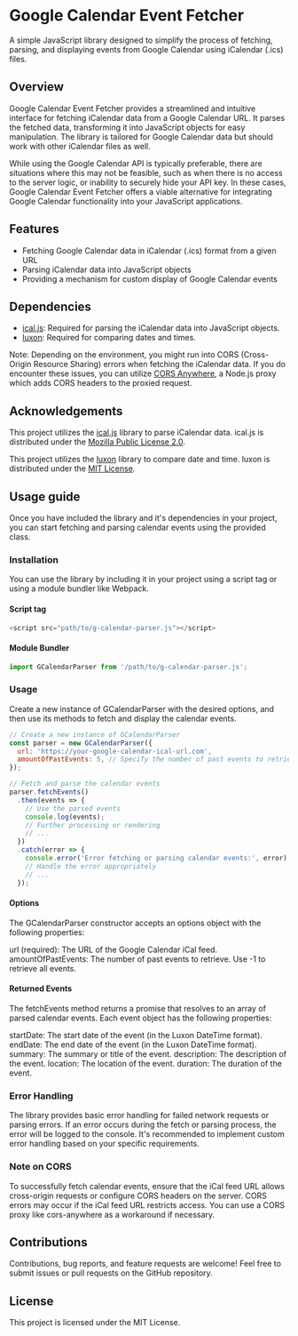 # Google Calendar Event Fetcher

A simple JavaScript library designed to simplify the process of fetching, parsing, and displaying events from Google Calendar using iCalendar (.ics) files.

## Overview

Google Calendar Event Fetcher provides a streamlined and intuitive interface for fetching iCalendar data from a Google Calendar URL. It parses the fetched data, transforming it into JavaScript objects for easy manipulation. The library is tailored for Google Calendar data but should work with other iCalendar files as well.

While using the Google Calendar API is typically preferable, there are situations where this may not be feasible, such as when there is no access to the server logic, or inability to securely hide your API key. In these cases, Google Calendar Event Fetcher offers a viable alternative for integrating Google Calendar functionality into your JavaScript applications.

## Features

- Fetching Google Calendar data in iCalendar (.ics) format from a given URL
- Parsing iCalendar data into JavaScript objects
- Providing a mechanism for custom display of Google Calendar events

## Dependencies

- [ical.js](https://github.com/mozilla-comm/ical.js): Required for parsing the iCalendar data into JavaScript objects.
- [luxon](https://github.com/moment/luxon): Required for comparing dates and times.

Note: Depending on the environment, you might run into CORS (Cross-Origin Resource Sharing) errors when fetching the iCalendar data. If you do encounter these issues, you can utilize [CORS Anywhere](https://github.com/Rob--W/cors-anywhere), a Node.js proxy which adds CORS headers to the proxied request.

## Acknowledgements

This project utilizes the [ical.js](https://github.com/mozilla-comm/ical.js) library to parse iCalendar data. ical.js is distributed under the [Mozilla Public License 2.0](https://mozilla.org/MPL/2.0/).

This project utilizes the [luxon](https://github.com/moment/luxon) library to compare date and time. luxon is distributed under the [MIT License](https://github.com/moment/luxon/blob/master/LICENSE.md).

## Usage guide

Once you have included the library and it's dependencies in your project, you can start fetching and parsing calendar events using the provided class.

### Installation

You can use the library by including it in your project using a script tag or using a module bundler like Webpack.

#### Script tag

```js
<script src="path/to/g-calendar-parser.js"></script>
```

#### Module Bundler

```js
import GCalendarParser from '/path/to/g-calendar-parser.js';
```

### Usage

Create a new instance of GCalendarParser with the desired options, and then use its methods to fetch and display the calendar events.

```js
// Create a new instance of GCalendarParser
const parser = new GCalendarParser({
  url: 'https://your-google-calendar-ical-url.com',
  amountOfPastEvents: 5, // Specify the number of past events to retrieve (-1 for all events)
});

// Fetch and parse the calendar events
parser.fetchEvents()
  .then(events => {
    // Use the parsed events
    console.log(events);
    // Further processing or rendering
    // ...
  })
  .catch(error => {
    console.error('Error fetching or parsing calendar events:', error);
    // Handle the error appropriately
    // ...
  });
```

#### Options

The GCalendarParser constructor accepts an options object with the following properties:

url (required): The URL of the Google Calendar iCal feed.
amountOfPastEvents: The number of past events to retrieve. Use -1 to retrieve all events. 

#### Returned Events

The fetchEvents method returns a promise that resolves to an array of parsed calendar events. Each event object has the following properties:

startDate: The start date of the event (in the Luxon DateTime format).
endDate: The end date of the event (in the Luxon DateTime format).
summary: The summary or title of the event.
description: The description of the event.
location: The location of the event.
duration: The duration of the event.

### Error Handling

The library provides basic error handling for failed network requests or parsing errors. If an error occurs during the fetch or parsing process, the error will be logged to the console. It's recommended to implement custom error handling based on your specific requirements.

### Note on CORS

To successfully fetch calendar events, ensure that the iCal feed URL allows cross-origin requests or configure CORS headers on the server. CORS errors may occur if the iCal feed URL restricts access. You can use a CORS proxy like cors-anywhere as a workaround if necessary.

## Contributions

Contributions, bug reports, and feature requests are welcome! Feel free to submit issues or pull requests on the GitHub repository.

## License

This project is licensed under the MIT License.
